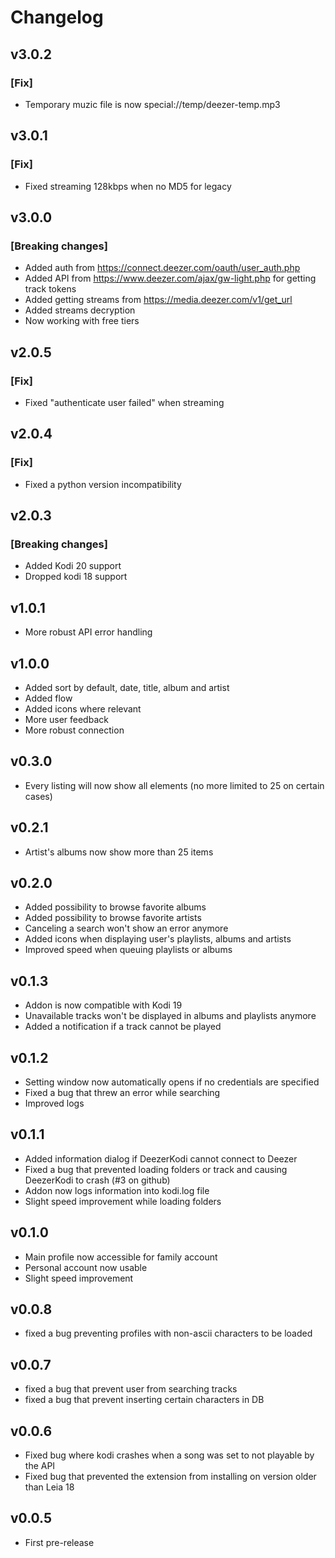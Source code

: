 # Changelog

## v3.0.2

### [Fix]

- Temporary muzic file is now special://temp/deezer-temp.mp3



## v3.0.1

### [Fix]

- Fixed streaming 128kbps when no MD5 for legacy


## v3.0.0

### [Breaking changes]

- Added auth from https://connect.deezer.com/oauth/user_auth.php
- Added API from https://www.deezer.com/ajax/gw-light.php for getting track tokens
- Added getting streams from https://media.deezer.com/v1/get_url
- Added streams decryption
- Now working with free tiers

## v2.0.5

### [Fix]

- Fixed "authenticate user failed" when streaming

## v2.0.4

### [Fix]

- Fixed a python version incompatibility

## v2.0.3

### [Breaking changes]

- Added Kodi 20 support
- Dropped kodi 18 support

## v1.0.1

- More robust API error handling

## v1.0.0

- Added sort by default, date, title, album and artist
- Added flow
- Added icons where relevant
- More user feedback
- More robust connection

## v0.3.0

- Every listing will now show all elements (no more limited to 25 on certain cases)

## v0.2.1

- Artist's albums now show more than 25 items

## v0.2.0

- Added possibility to browse favorite albums
- Added possibility to browse favorite artists
- Canceling a search won't show an error anymore
- Added icons when displaying user's playlists, albums and artists
- Improved speed when queuing playlists or albums

## v0.1.3

- Addon is now compatible with Kodi 19
- Unavailable tracks won't be displayed in albums and playlists anymore
- Added a notification if a track cannot be played

## v0.1.2

- Setting window now automatically opens if no credentials are specified
- Fixed a bug that threw an error while searching
- Improved logs

## v0.1.1

- Added information dialog if DeezerKodi cannot connect to Deezer
- Fixed a bug that prevented loading folders or track and causing DeezerKodi to crash (#3 on github)
- Addon now logs information into kodi.log file
- Slight speed improvement while loading folders

## v0.1.0

- Main profile now accessible for family account
- Personal account now usable
- Slight speed improvement

## v0.0.8

- fixed a bug preventing profiles with non-ascii characters to be loaded

## v0.0.7

- fixed a bug that prevent user from searching tracks
- fixed a bug that prevent inserting certain characters in DB

## v0.0.6

- Fixed bug where kodi crashes when a song was set to not playable by the API
- Fixed bug that prevented the extension from installing on version older than Leia 18

## v0.0.5

- First pre-release
